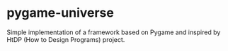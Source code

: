 # pygame-universe
Simple implementation of a framework based on Pygame and inspired by HtDP (How to Design Programs) project.
